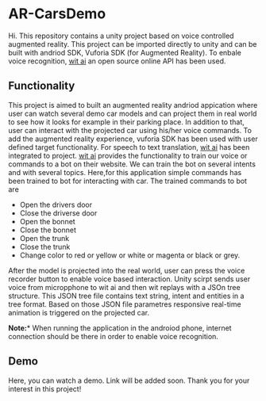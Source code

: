 # AR-CarsDemo
Hi. This repository contains a unity project based on voice controlled augmented reality. This project can be imported directly to unity and can be built with andriod SDK, Vuforia SDK (for Augmented Reality). To enbale voice recognition, [wit ai](https://wit.ai/) an open source online API has been used. 


## Functionality

This project is aimed to built an augmented reality andriod appication where user can watch several demo car models and can project them in real world to see how it looks for example in their parking place. In addition to that, user can interact with the projected car using his/her voice commands. To add the augmented reality experience, vuforia SDK has been used with user defined target functionality. For speech to text translation, [wit ai](https://wit.ai/) has been integrated to project. [wit ai](https://wit.ai/) provides the functionality to train our voice or commands to a bot on their website. We can train the bot on several intents and with several topics. Here,for this application simple commands has been trained to bot for interacting with car. The trained commands to bot are 
* Open the drivers door
* Close the driverse door
* Open the bonnet
* Close the bonnet
* Open the trunk
* Close the trunk
* Change color to red or yellow or white or magenta or black or grey.  

After the model is projected into the real world, user can press the voice recorder button to enable voice based interaction. Unity scirpt sends user voice from micropphone to wit ai and then wit replays with a JSOn tree structure. This JSON tree file contains text string, intent and entities in a tree format. Based on those JSON file parametres responsive real-time animation is triggered on the projected car. 

**Note:*** When running the application in the androiod phone, internet connection should be there in order to enable voice recognition.

## Demo

Here, you can watch a demo. Link will be added soon. Thank you for your interest in this project! 
